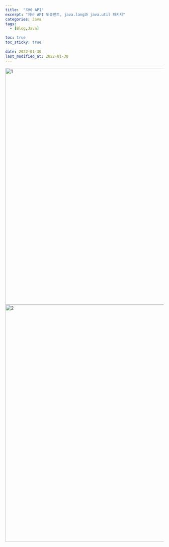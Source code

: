 ```yaml
---
title:  "자바 API"
excerpt: "자바 API 도큐먼트, java.lang과 java.util 패키지"
categories: Java
tags:
  - [Blog,Java]

toc: true
toc_sticky: true
 
date: 2022-01-30
last_modified_at: 2022-01-30
---
```


<img width="754" alt="1" src="https://user-images.githubusercontent.com/95912146/151699757-555f6110-ed0a-467a-964f-b6dcdc8f1b36.png">
<img width="755" alt="2" src="https://user-images.githubusercontent.com/95912146/151699759-1a64c26f-e417-461a-b75f-6b9081cdee76.png">
